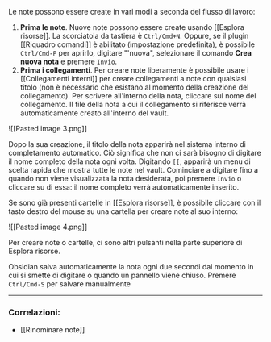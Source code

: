 Le note possono essere create in vari modi a seconda del flusso di lavoro:

1. **Prima le note**. Nuove note possono essere create usando [[Esplora risorse]]. La scorciatoia da tastiera è `Ctrl/Cmd+N`. Oppure, se il plugin [[Riquadro comandi]] è abilitato (impostazione predefinita), è possibile `Ctrl/Cmd-P` per aprirlo, digitare "'nuova", selezionare il comando **Crea nuova nota** e premere `Invio`.
2. **Prima i collegamenti**. Per creare note liberamente è possibile usare i [[Collegamenti interni]] per creare collegamenti a note con qualsiasi titolo (non è necessario che esistano al momento della creazione del collegamento). Per scrivere all'interno della nota, cliccare sul nome del collegamento. Il file della nota a cui il collegamento si riferisce verrà automaticamente creato all'interno del vault.

![[Pasted image 3.png]]

Dopo la sua creazione, il titolo della nota apparirà nel sistema interno di completamento automatico. Ciò significa che non ci sarà bisogno di digitare il nome completo della nota ogni volta. Digitando `[[`, apparirà un menu di scelta rapida che mostra tutte le note nel vault. Cominciare a digitare fino a quando non viene visualizzata la nota desiderata, poi premere `Invio` o cliccare su di essa: il nome completo verrà automaticamente inserito.

Se sono già presenti cartelle in [[Esplora risorse]], è possibile cliccare con il tasto destro del mouse su una cartella per creare note al suo interno:

![[Pasted image 4.png]]

Per creare note o cartelle, ci sono altri pulsanti nella parte superiore di Esplora risorse.

Obsidian salva automaticamente la nota ogni due secondi dal momento in cui si smette di digitare o quando un pannello viene chiuso. Premere `Ctrl/Cmd-S` per salvare manualmente

---

### Correlazioni:

- [[Rinominare note]]
